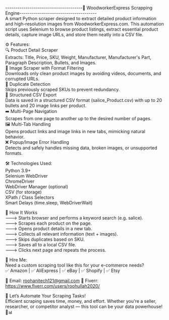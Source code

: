 --------------------------------------🧰 WoodworkerExpress Scrapping Engine--------------------------------------                                                                  
A smart Python scraper designed to extract detailed product information and high-resolution images from WoodworkerExpress.com. This automation script uses Selenium to browse product listings, extract essential product details, capture image URLs, and store them neatly into a CSV file.

⚙️ Features:                                                                                                                                                        
🔍 Product Detail Scraper                                                                                                                                            
Extracts: Title, Price, SKU, Weight, Manufacturer, Manufacturer's Part, Paragraph Description, Bullets, and Images.                                     
📸 Image Scraper with Format Filtering                                                                                                  
Downloads only clean product images by avoiding videos, documents, and corrupted URLs.                                                                                       
🧠 Duplicate Detection                                                                                                              
Skips previously scraped SKUs to prevent redundancy.                                                                                     
📄 Structured CSV Export                                                                                                   
Data is saved in a structured CSV format (salice_Product.csv) with up to 20 bullets and 20 image links per product.                                                                          
➡️ Multi-Page Navigation                                                                                                
Scrapes from one page to another up to the desired number of pages.                                                                                             
🖼️ Multi-Tab Handling                                                                                                       
Opens product links and image links in new tabs, mimicking natural behavior.                                                                                             
❌ Popup/Image Error Handling                                                                                                            
Detects and safely handles missing data, broken images, or unsupported formats.                                                                                     

🛠️ Technologies Used:                                                                                                 
Python 3.9+                                                                         
Selenium WebDriver                                                                                                                
ChromeDriver                                                                                                                      
WebDriver Manager (optional)                                                                                                 
CSV (for storage)                                                                                             
XPath / Class Selectors                                                                            
Smart Delays (time.sleep, WebDriverWait)                                                                                                            

🚀 How It Works                                                                                                                                         
---> Starts browser and performs a keyword search (e.g. salice).                                                                                               
---> Scrapes each product on the page.                                                                                                                                 
---> Opens product details in a new tab.                                                                                                                             
---> Collects all relevant information (text + images).                                                                                                                         
---> Skips duplicates based on SKU.                                                                                                                     
---> Saves all to a local CSV file.                                                                                                                   
---> Clicks next page and repeats the process.                                                                                                               

📩 Hire Me:                                                                                                                                                        
Need a custom scraping tool like this for your e-commerce needs?                                                                                        
✅ Amazon | ✅ AliExpress | ✅ eBay | ✅ Shopify | ✅ Etsy

📧 Email: roohanitech121@gmail.com
🎯 Fiverr: https://www.fiverr.com/users/roohullah2020/

🌟 Let’s Automate Your Scraping Tasks!                                                                                                        
Efficient scraping saves time, money, and effort. Whether you're a seller, researcher, or competitor analyst — this tool can be your data powerhouse! 💼📊
